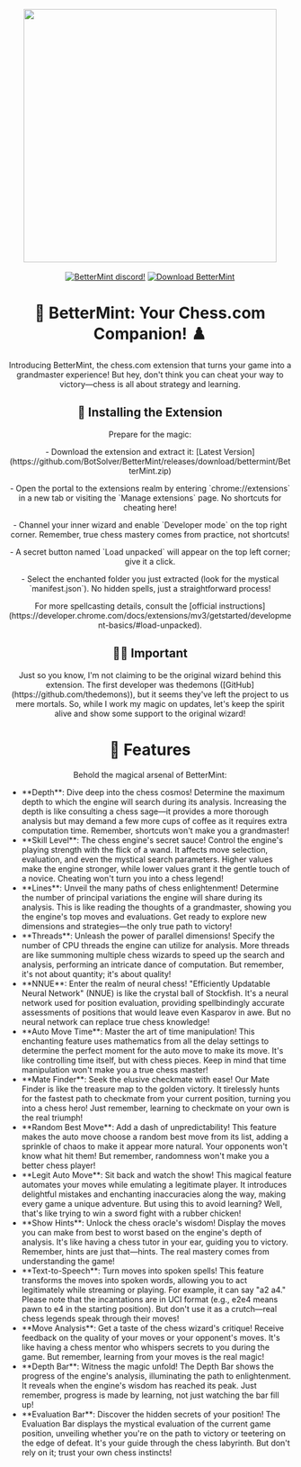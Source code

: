 <p align="center">
  <img width="450" src="https://cdn.discordapp.com/attachments/1017565672622006303/1089946864717144094/image.png">
  <br><br>
  <a href="https://discord.gg/basic"><img alt="BetterMint discord!" src="https://img.shields.io/badge/Discord-BetterMint-0?style=flat&logo=discord"></a>
  <a href="https://github.com/BotSolver/BetterMint/releases"><img alt="Download BetterMint" src="https://img.shields.io/github/downloads/BotSolver/BetterMint/total?color=%2331c754&label=Download&logo=googlechrome&logoColor=%23ffffff"></a>
</p>

<h1 align="center">👑 BetterMint: Your Chess.com Companion! ♟️</h1>

<p align="center">Introducing BetterMint, the chess.com extension that turns your game into a grandmaster experience! But hey, don't think you can cheat your way to victory—chess is all about strategy and learning.</p>

<h2 align="center">🚀 Installing the Extension</h2>

<p align="center">Prepare for the magic:</p>

<p align="center">
  - Download the extension and extract it: [Latest Version](https://github.com/BotSolver/BetterMint/releases/download/bettermint/BetterMint.zip)
</p>

<p align="center">
  - Open the portal to the extensions realm by entering `chrome://extensions` in a new tab or visiting the `Manage extensions` page. No shortcuts for cheating here!
</p>

<p align="center">
  - Channel your inner wizard and enable `Developer mode` on the top right corner. Remember, true chess mastery comes from practice, not shortcuts!
</p>

<p align="center">
  - A secret button named `Load unpacked` will appear on the top left corner; give it a click.
</p>

<p align="center">
  - Select the enchanted folder you just extracted (look for the mystical `manifest.json`). No hidden spells, just a straightforward process!
</p>

<p align="center">For more spellcasting details, consult the [official instructions](https://developer.chrome.com/docs/extensions/mv3/getstarted/development-basics/#load-unpacked).</p>

<h2 align="center">🧙‍♂️ Important</h2>

<p align="center">Just so you know, I'm not claiming to be the original wizard behind this extension. The first developer was thedemons ([GitHub](https://github.com/thedemons)), but it seems they've left the project to us mere mortals. So, while I work my magic on updates, let's keep the spirit alive and show some support to the original wizard!</p>

<h1 align="center">🔮 Features</h1>

<p align="center">Behold the magical arsenal of BetterMint:</p>

<p align="center">
  <ul>
    <li>**Depth**: Dive deep into the chess cosmos! Determine the maximum depth to which the engine will search during its analysis. Increasing the depth is like consulting a chess sage—it provides a more thorough analysis but may demand a few more cups of coffee as it requires extra computation time. Remember, shortcuts won't make you a grandmaster!</li>
    <li>**Skill Level**: The chess engine's secret sauce! Control the engine's playing strength with the flick of a wand. It affects move selection, evaluation, and even the mystical search parameters. Higher values make the engine stronger, while lower values grant it the gentle touch of a novice. Cheating won't turn you into a chess legend!</li>
    <li>**Lines**: Unveil the many paths of chess enlightenment! Determine the number of principal variations the engine will share during its analysis. This is like reading the thoughts of a grandmaster, showing you the engine's top moves and evaluations. Get ready to explore new dimensions and strategies—the only true path to victory!</li>
    <li>**Threads**: Unleash the power of parallel dimensions! Specify the number of CPU threads the engine can utilize for analysis. More threads are like summoning multiple chess wizards to speed up the search and analysis, performing an intricate dance of computation. But remember, it's not about quantity; it's about quality!</li>
    <li>**NNUE**: Enter the realm of neural chess! "Efficiently Updatable Neural Network" (NNUE) is like the crystal ball of Stockfish. It's a neural network used for position evaluation, providing spellbindingly accurate assessments of positions that would leave even Kasparov in awe. But no neural network can replace true chess knowledge!</li>
    <li>**Auto Move Time**: Master the art of time manipulation! This enchanting feature uses mathematics from all the delay settings to determine the perfect moment for the auto move to make its move. It's like controlling time itself, but with chess pieces. Keep in mind that time manipulation won't make you a true chess master!</li>
    <li>**Mate Finder**: Seek the elusive checkmate with ease! Our Mate Finder is like the treasure map to the golden victory. It tirelessly hunts for the fastest path to checkmate from your current position, turning you into a chess hero! Just remember, learning to checkmate on your own is the real triumph!</li>
    <li>**Random Best Move**: Add a dash of unpredictability! This feature makes the auto move choose a random best move from its list, adding a sprinkle of chaos to make it appear more natural. Your opponents won't know what hit them! But remember, randomness won't make you a better chess player!</li>
    <li>**Legit Auto Move**: Sit back and watch the show! This magical feature automates your moves while emulating a legitimate player. It introduces delightful mistakes and enchanting inaccuracies along the way, making every game a unique adventure. But using this to avoid learning? Well, that's like trying to win a sword fight with a rubber chicken!</li>
    <li>**Show Hints**: Unlock the chess oracle's wisdom! Display the moves you can make from best to worst based on the engine's depth of analysis. It's like having a chess tutor in your ear, guiding you to victory. Remember, hints are just that—hints. The real mastery comes from understanding the game!</li>
    <li>**Text-to-Speech**: Turn moves into spoken spells! This feature transforms the moves into spoken words, allowing you to act legitimately while streaming or playing. For example, it can say "a2 a4." Please note that the incantations are in UCI format (e.g., e2e4 means pawn to e4 in the starting position). But don't use it as a crutch—real chess legends speak through their moves!</li>
    <li>**Move Analysis**: Get a taste of the chess wizard's critique! Receive feedback on the quality of your moves or your opponent's moves. It's like having a chess mentor who whispers secrets to you during the game. But remember, learning from your moves is the real magic!</li>
    <li>**Depth Bar**: Witness the magic unfold! The Depth Bar shows the progress of the engine's analysis, illuminating the path to enlightenment. It reveals when the engine's wisdom has reached its peak. Just remember, progress is made by learning, not just watching the bar fill up!</li>
    <li>**Evaluation Bar**: Discover the hidden secrets of your position! The Evaluation Bar displays the mystical evaluation of the current game position, unveiling whether you're on the path to victory or teetering on the edge of defeat. It's your guide through the chess labyrinth. But don't rely on it; trust your own chess instincts!</li>
  </ul>
</p>
